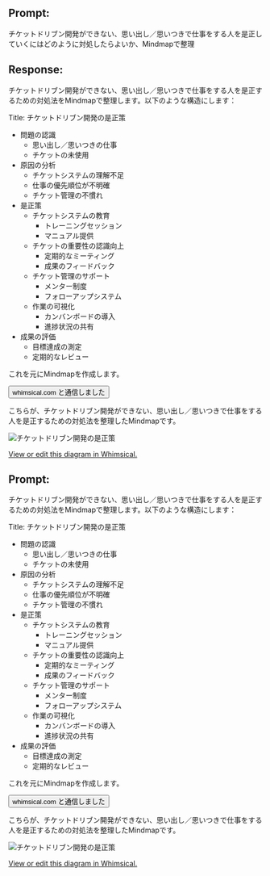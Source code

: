 ## Prompt:
チケットドリブン開発ができない、思い出し／思いつきで仕事をする人を是正していくにはどのように対処したらよいか、Mindmapで整理

## Response:
チケットドリブン開発ができない、思い出し／思いつきで仕事をする人を是正するための対処法をMindmapで整理します。以下のような構造にします：

Title: チケットドリブン開発の是正策

* 問題の認識
  * 思い出し／思いつきの仕事
  * チケットの未使用
* 原因の分析
  * チケットシステムの理解不足
  * 仕事の優先順位が不明確
  * チケット管理の不慣れ
* 是正策
  * チケットシステムの教育
    * トレーニングセッション
    * マニュアル提供
  * チケットの重要性の認識向上
    * 定期的なミーティング
    * 成果のフィードバック
  * チケット管理のサポート
    * メンター制度
    * フォローアップシステム
  * 作業の可視化
    * カンバンボードの導入
    * 進捗状況の共有
* 成果の評価
  * 目標達成の測定
  * 定期的なレビュー

これを元にMindmapを作成します。

<button>whimsical.com と通信しました</button>

こちらが、チケットドリブン開発ができない、思い出し／思いつきで仕事をする人を是正するための対処法を整理したMindmapです。

![チケットドリブン開発の是正策](https://imgr.whimsical.com/thumbnails/3VsG9hoyL1sTxWfSAPZk46/UaEDjKtprZZzpym8YnVnqq)

[View or edit this diagram in Whimsical.](https://whimsical.com/3VsG9hoyL1sTxWfSAPZk46?ref=chatgpt)

## Prompt:
チケットドリブン開発ができない、思い出し／思いつきで仕事をする人を是正するための対処法をMindmapで整理します。以下のような構造にします：

Title: チケットドリブン開発の是正策

* 問題の認識
  * 思い出し／思いつきの仕事
  * チケットの未使用
* 原因の分析
  * チケットシステムの理解不足
  * 仕事の優先順位が不明確
  * チケット管理の不慣れ
* 是正策
  * チケットシステムの教育
    * トレーニングセッション
    * マニュアル提供
  * チケットの重要性の認識向上
    * 定期的なミーティング
    * 成果のフィードバック
  * チケット管理のサポート
    * メンター制度
    * フォローアップシステム
  * 作業の可視化
    * カンバンボードの導入
    * 進捗状況の共有
* 成果の評価
  * 目標達成の測定
  * 定期的なレビュー

これを元にMindmapを作成します。

<button>whimsical.com と通信しました</button>

こちらが、チケットドリブン開発ができない、思い出し／思いつきで仕事をする人を是正するための対処法を整理したMindmapです。

![チケットドリブン開発の是正策](https://imgr.whimsical.com/thumbnails/3VsG9hoyL1sTxWfSAPZk46/UaEDjKtprZZzpym8YnVnqq)

[View or edit this diagram in Whimsical.](https://whimsical.com/3VsG9hoyL1sTxWfSAPZk46?ref=chatgpt)


